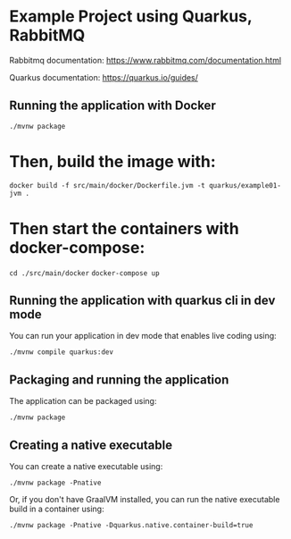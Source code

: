 # Example Project using Quarkus, RabbitMQ

Rabbitmq documentation:  https://www.rabbitmq.com/documentation.html

Quarkus documentation: https://quarkus.io/guides/

## Running the application with Docker

``` ./mvnw package ```

# Then, build the image with:

``` docker build -f src/main/docker/Dockerfile.jvm -t quarkus/example01-jvm . ```

# Then start the containers with docker-compose:

``` cd ./src/main/docker ```
``` docker-compose up ```

## Running the application with quarkus cli in dev mode

You can run your application in dev mode that enables live coding using:
```shell script
./mvnw compile quarkus:dev
```

## Packaging and running the application

The application can be packaged using:
```shell script
./mvnw package
```
## Creating a native executable

You can create a native executable using: 
```shell script
./mvnw package -Pnative
```

Or, if you don't have GraalVM installed, you can run the native executable build in a container using: 
```shell script
./mvnw package -Pnative -Dquarkus.native.container-build=true
```
